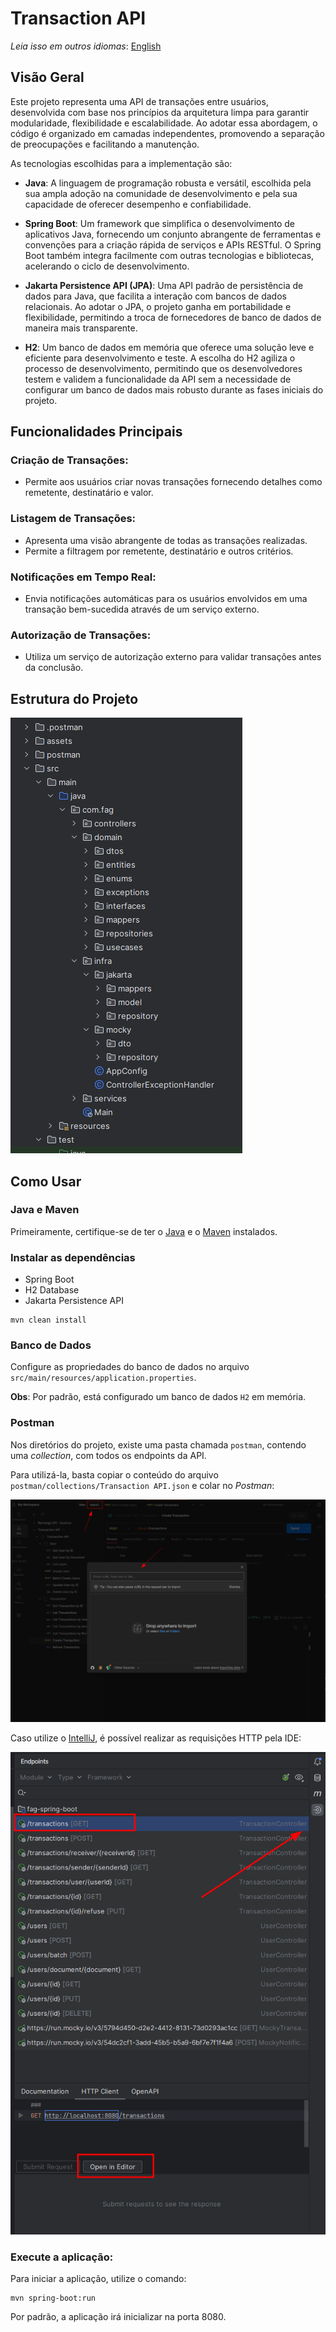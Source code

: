 # Transaction API

_Leia isso em outros idiomas_:
[English](README.en-US.md)

## Visão Geral

Este projeto representa uma API de transações entre usuários, desenvolvida com base nos princípios da arquitetura limpa para garantir modularidade, flexibilidade e escalabilidade. Ao adotar essa abordagem, o código é organizado em camadas independentes, promovendo a separação de preocupações e facilitando a manutenção.

As tecnologias escolhidas para a implementação são:

- **Java**: A linguagem de programação robusta e versátil, escolhida pela sua ampla adoção na comunidade de desenvolvimento e pela sua capacidade de oferecer desempenho e confiabilidade.


- **Spring Boot**: Um framework que simplifica o desenvolvimento de aplicativos Java, fornecendo um conjunto abrangente de ferramentas e convenções para a criação rápida de serviços e APIs RESTful. O Spring Boot também integra facilmente com outras tecnologias e bibliotecas, acelerando o ciclo de desenvolvimento.


- **Jakarta Persistence API (JPA)**: Uma API padrão de persistência de dados para Java, que facilita a interação com bancos de dados relacionais. Ao adotar o JPA, o projeto ganha em portabilidade e flexibilidade, permitindo a troca de fornecedores de banco de dados de maneira mais transparente.


- **H2**: Um banco de dados em memória que oferece uma solução leve e eficiente para desenvolvimento e teste. A escolha do H2 agiliza o processo de desenvolvimento, permitindo que os desenvolvedores testem e validem a funcionalidade da API sem a necessidade de configurar um banco de dados mais robusto durante as fases iniciais do projeto.

## Funcionalidades Principais

### Criação de Transações:

- Permite aos usuários criar novas transações fornecendo detalhes como remetente, destinatário e valor.

### Listagem de Transações:

- Apresenta uma visão abrangente de todas as transações realizadas.
- Permite a filtragem por remetente, destinatário e outros critérios.

### Notificações em Tempo Real:

- Envia notificações automáticas para os usuários envolvidos em uma transação bem-sucedida através de um serviço externo.

### Autorização de Transações:

- Utiliza um serviço de autorização externo para validar transações antes da conclusão.

## Estrutura do Projeto

![img.png](assets/img.png)

## Como Usar

### Java e Maven

Primeiramente, certifique-se de ter o [Java](https://www.oracle.com/java/technologies/downloads/) e o
[Maven](https://maven.apache.org/download.cgi) instalados.

### Instalar as dependências

- Spring Boot
- H2 Database
- Jakarta Persistence API

```
mvn clean install
```

### Banco de Dados

Configure as propriedades do banco de dados no arquivo `src/main/resources/application.properties`.

**Obs**: Por padrão, está configurado um banco de dados `H2` em memória.

### Postman

Nos diretórios do projeto, existe uma pasta chamada `postman`, contendo uma _collection_, com todos os endpoints da API.

Para utilizá-la, basta copiar o conteúdo do arquivo `postman/collections/Transaction API.json` e colar no _Postman_:

![img1.png](assets/img1.png)

Caso utilize o [IntelliJ](https://www.jetbrains.com/idea/), é possível realizar as requisições HTTP pela IDE:

![img2.png](assets/img2.png)

### Execute a aplicação:

Para iniciar a aplicação, utilize o comando:

```
mvn spring-boot:run
```

Por padrão, a aplicação irá inicializar na porta 8080.
